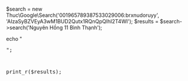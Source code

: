 $search = new Thuc\Google\Search('001965789387533029006:brxnudoruyy', 'AIzaSyBZVEyA3wM1BUD2Qutx1RQnQpQIhI2T4WI');
$results = $search->search('Nguyên Hồng 11 Bình Thạnh');

echo "<pre>";

print_r($results);


